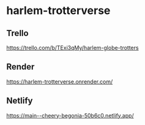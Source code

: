 # harlem-trotterverse

## Trello

https://trello.com/b/TExi3qMy/harlem-globe-trotters

## Render

https://harlem-trotterverse.onrender.com/

## Netlify

https://main--cheery-begonia-50b6c0.netlify.app/

